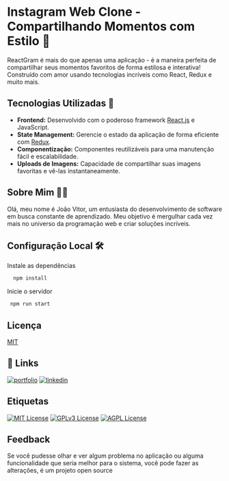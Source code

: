 # Instagram Web Clone - Compartilhando Momentos com Estilo 📸

ReactGram é mais do que apenas uma aplicação - é a maneira perfeita de compartilhar seus momentos favoritos de forma estilosa e interativa! Construído com amor usando tecnologias incríveis como React, Redux e muito mais.

## Tecnologias Utilizadas 🚀

- **Frontend:** Desenvolvido com o poderoso framework [React.js](https://reactjs.org/) e JavaScript.
- **State Management:** Gerencie o estado da aplicação de forma eficiente com [Redux](https://redux.js.org/).
- **Componentização:** Componentes reutilizáveis para uma manutenção fácil e escalabilidade.
- **Uploads de Imagens:** Capacidade de compartilhar suas imagens favoritas e vê-las instantaneamente.

## Sobre Mim 👨‍💻

Olá, meu nome é João Vitor, um entusiasta do desenvolvimento de software em busca constante de aprendizado. Meu objetivo é mergulhar cada vez mais no universo da programação web e criar soluções incríveis.

## Configuração Local 🛠️

Instale as dependências

```bash
  npm install 
```

Inicie o servidor

```bash
 npm run start
```


## Licença

[MIT](https://choosealicense.com/licenses/mit/)


## 🔗 Links
[![portfolio](https://img.shields.io/badge/my_portfolio-000?style=for-the-badge&logo=ko-fi&logoColor=white)](https://github.com/JoaoVitor2022dev)
[![linkedin](https://img.shields.io/badge/linkedin-0A66C2?style=for-the-badge&logo=linkedin&logoColor=white)](https://www.linkedin.com/in/joao-vitor-5594aa220/)



## Etiquetas

[![MIT License](https://img.shields.io/badge/License-MIT-green.svg)](https://choosealicense.com/licenses/mit/)
[![GPLv3 License](https://img.shields.io/badge/License-GPL%20v3-yellow.svg)](https://opensource.org/licenses/)
[![AGPL License](https://img.shields.io/badge/license-AGPL-blue.svg)](http://www.gnu.org/licenses/agpl-3.0)


## Feedback

Se você pudesse olhar e ver algum problema no aplicação ou alguma funcionalidade que seria melhor para o sistema, você pode fazer as alterações, é um projeto open source


